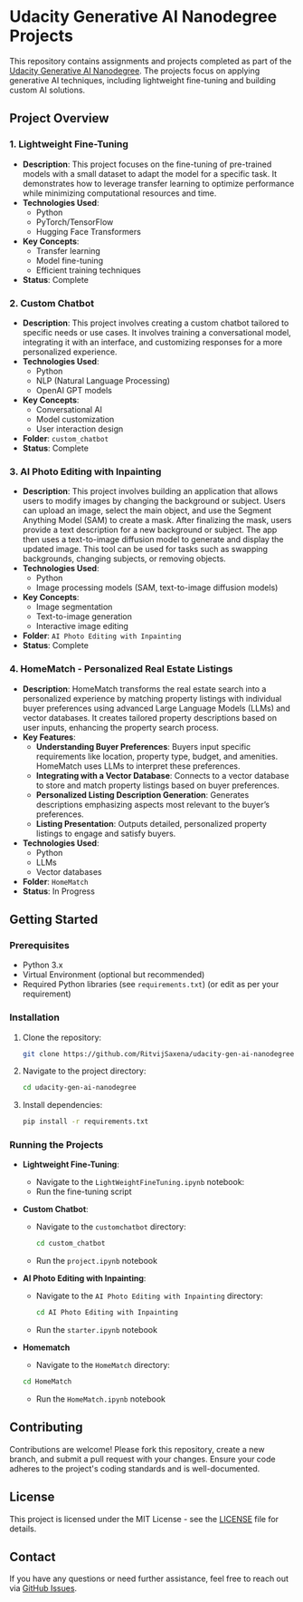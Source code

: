 # Udacity Generative AI Nanodegree Projects

This repository contains assignments and projects completed as part of the [Udacity Generative AI Nanodegree](https://https://www.udacity.com/course/generative-ai--nd608). The projects focus on applying generative AI techniques, including lightweight fine-tuning and building custom AI solutions.

## Project Overview

### 1. **Lightweight Fine-Tuning**
   - **Description**: This project focuses on the fine-tuning of pre-trained models with a small dataset to adapt the model for a specific task. It demonstrates how to leverage transfer learning to optimize performance while minimizing computational resources and time.
   - **Technologies Used**: 
     - Python
     - PyTorch/TensorFlow
     - Hugging Face Transformers
   - **Key Concepts**:
     - Transfer learning
     - Model fine-tuning
     - Efficient training techniques
   - **Status**: Complete

### 2. **Custom Chatbot**
   - **Description**: This project involves creating a custom chatbot tailored to specific needs or use cases. It involves training a conversational model, integrating it with an interface, and customizing responses for a more personalized experience.
   - **Technologies Used**:
     - Python
     - NLP (Natural Language Processing)
     - OpenAI GPT models
   - **Key Concepts**:
     - Conversational AI
     - Model customization
     - User interaction design
   - **Folder**: `custom_chatbot`
   - **Status**: Complete

  ### 3. **AI Photo Editing with Inpainting**
   - **Description**: This project involves building an application that allows users to modify images by changing the background or subject. Users can upload an image, select the main object, and use the Segment Anything Model (SAM) to create a mask. After finalizing the mask, users provide a text description for a new background or subject. The app then uses a text-to-image diffusion model to generate and display the updated image. This tool can be used for tasks such as swapping backgrounds, changing subjects, or removing objects.
   - **Technologies Used**:
     - Python
     - Image processing models (SAM, text-to-image diffusion models)
   - **Key Concepts**:
     - Image segmentation
     - Text-to-image generation
     - Interactive image editing
   - **Folder**: `AI Photo Editing with Inpainting`
   - **Status**: Complete

### 4. **HomeMatch - Personalized Real Estate Listings**
   - **Description**: HomeMatch transforms the real estate search into a personalized experience by matching property listings with individual buyer preferences using advanced Large Language Models (LLMs) and vector databases. It creates tailored property descriptions based on user inputs, enhancing the property search process.
   - **Key Features**:
     - **Understanding Buyer Preferences**: Buyers input specific requirements like location, property type, budget, and amenities. HomeMatch uses LLMs to interpret these preferences.
     - **Integrating with a Vector Database**: Connects to a vector database to store and match property listings based on buyer preferences.
     - **Personalized Listing Description Generation**: Generates descriptions emphasizing aspects most relevant to the buyer’s preferences.
     - **Listing Presentation**: Outputs detailed, personalized property listings to engage and satisfy buyers.
   - **Technologies Used**:
     - Python
     - LLMs
     - Vector databases
   - **Folder**: `HomeMatch`
   - **Status**: In Progress

## Getting Started

### Prerequisites
- Python 3.x
- Virtual Environment (optional but recommended)
- Required Python libraries (see `requirements.txt`) (or edit as per your requirement)

### Installation

1. Clone the repository:
   ```bash
   git clone https://github.com/RitvijSaxena/udacity-gen-ai-nanodegree.git
   ```
2. Navigate to the project directory:
   ```bash
   cd udacity-gen-ai-nanodegree
   ```
3. Install dependencies:
   ```bash
   pip install -r requirements.txt
   ```

### Running the Projects

- **Lightweight Fine-Tuning**:
  - Navigate to the `LightWeightFineTuning.ipynb` notebook:
  - Run the fine-tuning script

- **Custom Chatbot**:
  - Navigate to the `customchatbot` directory:
    ```bash
    cd custom_chatbot
    ```
  - Run the `project.ipynb` notebook

- **AI Photo Editing with Inpainting**:
  - Navigate to the `AI Photo Editing with Inpainting` directory:
    ```bash
    cd AI Photo Editing with Inpainting
    ```
  - Run the `starter.ipynb` notebook

- **Homematch**
  - Navigate to the `HomeMatch` directory:
  ```bash
  cd HomeMatch
  ```
  - Run the `HomeMatch.ipynb` notebook

## Contributing

Contributions are welcome! Please fork this repository, create a new branch, and submit a pull request with your changes. Ensure your code adheres to the project's coding standards and is well-documented.

## License

This project is licensed under the MIT License - see the [LICENSE](LICENSE) file for details.

## Contact

If you have any questions or need further assistance, feel free to reach out via [GitHub Issues](https://github.com/RitvijSaxena/udacity-gen-ai-nanodegree/issues).